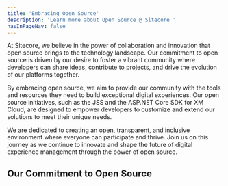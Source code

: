 ```yaml
---
title: 'Embracing Open Source'
description: 'Learn more about Open Source @ Sitecore '
hasInPageNav: false
---
```


At Sitecore, we believe in the power of collaboration and innovation that open source brings to the technology landscape. Our commitment to open source is driven by our desire to foster a vibrant community where developers can share ideas, contribute to projects, and drive the evolution of our platforms together.

By embracing open source, we aim to provide our community with the tools and resources they need to build exceptional digital experiences. Our open source initiatives, such as the JSS and the ASP.NET Core SDK for XM Cloud, are designed to empower developers to customize and extend our solutions to meet their unique needs.

We are dedicated to creating an open, transparent, and inclusive environment where everyone can participate and thrive. Join us on this journey as we continue to innovate and shape the future of digital experience management through the power of open source.

## Our Commitment to Open Source

<Row columns="3">
  <Article title="Examples" description="We understand that learning by example is essential. That's why we offer a range of open source example implementations. These serve as practical guides for building solutions on top of Sitecore." />

  <Article title="Tools and Scripts" description="Developers can leverage our open source tools and scripts to enhance their projects. Whether it's a custom module, utility, or integration, our GitHub repositories are a treasure trove of resources." />

  <Article title="Software Development Kits (SDKs)" description="Sitecore provides SDKs that simplify integration with our platform. These SDKs are open source and allow developers to create custom solutions, connect to APIs, and extend Sitecore's capabilities." />
</Row>
